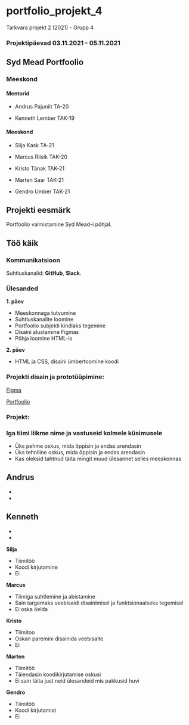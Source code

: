 # portfolio_projekt_4
Tarkvara projekt 2 (2021) - Grupp 4 
### Projektipäevad 03.11.2021 - 05.11.2021

## Syd Mead Portfoolio


### Meeskond


#### Mentorid

- Andrus Pajuniit TA-20

- Kenneth Lember TAK-19

#### Meeskond

- Silja Kask TA-21

- Marcus Riisik TAK-20

- Kristo Tänak TAK-21

- Marten Saar TAK-21

- Gendro Umber TAK-21

## Projekti eesmärk
Portfoolio valmistamine Syd Mead-i põhjal.

## Töö käik

### Kommunikatsioon
Suhtluskanalid: **GitHub**, **Slack**.

### Ülesanded
**1. päev**
- Meeskonnaga tutvumine
- Suhtluskanalite loomine
- Portfoolio subjekti kindlaks tegemine
- Disaini alustamine Figmas
- Põhja loomine HTML-is

**2. päev**
- HTML ja CSS, disaini ümbertoomine koodi


### Projekti disain ja prototüüpimine:

[Figma](https://www.figma.com/file/Pr425dPqU4LKjL1YDkOglm/Portfolio---Team-4?node-id=0%3A1)

[Portfoolio](https://www.google.com/)

### Projekt:

### Iga tiimi liikme nime ja vastuseid kolmele küsimusele
- Üks pehme oskus, mida õppisin ja endas arendasin
- Üks tehniline oskus, mida õppisin ja endas arendasin
- Kas oleksid tahtnud täita mingit muud ülesannet selles meeskonnas

**Andrus**
- 
- 
- 

**Kenneth**
- 
- 
- 

**Silja**
- Tiimitöö
- Koodi kirjutamine
- Ei

**Marcus**
- Tiimiga suhtlemine ja abistamine
- Sain targemaks veebisaidi disainimisel ja funktsionaalseks tegemisel
- Ei oska öelda

**Kristo**
- Tiimitoo 
- Oskan paremini disainida veebisaite 
- Ei

**Marten**
- Tiimitöö
- Täiendasin koodikirjutamise oskusi
- Ei sain täita just neid ülesandeid mis pakkusid huvi

**Gendro**
- Tiimitöö
- Koodi kirjutamist
- Ei
